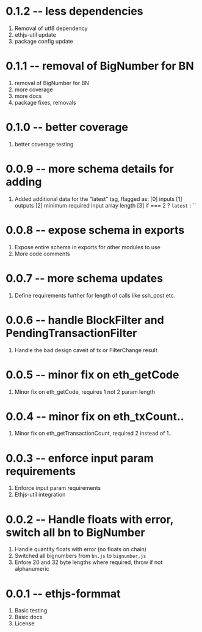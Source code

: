 # 0.1.2 -- less dependencies

1. Removal of utf8 dependency
2. ethjs-util update
3. package config update

# 0.1.1 -- removal of BigNumber for BN

1. removal of BigNumber for BN
2. more coverage
3. more docs
4. package fixes, removals

# 0.1.0 -- better coverage

1. better coverage testing

# 0.0.9 -- more schema details for adding

1. Added additional data for the "latest" tag, flagged as:
  [0] inputs
  [1] outputs
  [2] minimum required input array length
  [3] if === 2 ? `latest` : ``

# 0.0.8 -- expose schema in exports

1. Expose entire schema in exports for other modules to use
2. More code comments

# 0.0.7 -- more schema updates

1. Define requirements further for length of calls like ssh_post etc.

# 0.0.6 -- handle BlockFilter and PendingTransactionFilter

1. Handle the bad design caveit of tx or FilterChange result

# 0.0.5 -- minor fix on eth_getCode

1. Minor fix on eth_getCode, requires 1 not 2 param length

# 0.0.4 -- minor fix on eth_txCount..

1. Minor fix on eth_getTransactionCount, required 2 instead of 1..

# 0.0.3 -- enforce input param requirements

1. Enforce input param requirements
2. Ethjs-util integration

# 0.0.2 -- Handle floats with error, switch all bn to BigNumber

1. Handle quantity floats with error (no floats on chain)
2. Switched all bignumbers from `bn.js` to `bignumber.js`
3. Enfore 20 and 32 byte lengths where required, throw if not alphanumeric

# 0.0.1 -- ethjs-formmat

1. Basic testing
2. Basic docs
3. License
